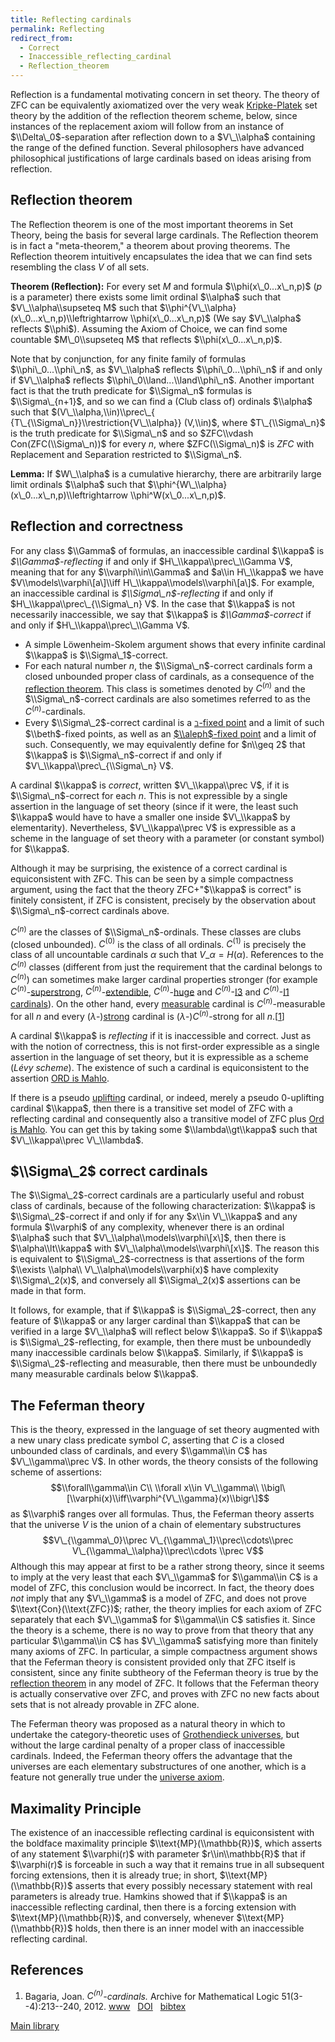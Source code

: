 ```yaml
---
title: Reflecting cardinals
permalink: Reflecting
redirect_from:
  - Correct
  - Inaccessible_reflecting_cardinal
  - Reflection_theorem
---
```



Reflection is a fundamental motivating concern in set theory. The theory
of ZFC can be equivalently axiomatized over the very weak
[Kripke-Platek](Kripke-Platek "Kripke-Platek")
set theory by the addition of the reflection theorem scheme, below,
since instances of the replacement axiom will follow from an instance of
$\\Delta\_0$-separation after reflection down to a $V\_\\alpha$
containing the range of the defined function. Several philosophers have
advanced philosophical justifications of large cardinals based on ideas
arising from reflection.


## Reflection theorem

The Reflection theorem is one of the most important theorems in Set
Theory, being the basis for several large cardinals. The Reflection
theorem is in fact a "meta-theorem," a theorem about proving theorems.
The Reflection theorem intuitively encapsulates the idea that we can
find sets resembling the class $V$ of all sets.

**Theorem (Reflection):** For every set $M$ and formula
$\\phi(x\_0...x\_n,p)$ ($p$ is a parameter) there exists some limit
ordinal $\\alpha$ such that $V\_\\alpha\\supseteq M$ such that
$\\phi^{V\_\\alpha}(x\_0...x\_n,p)\\leftrightarrow \\phi(x\_0...x\_n,p)$
(We say $V\_\\alpha$ reflects $\\phi$). Assuming the Axiom of Choice, we
can find some countable $M\_0\\supseteq M$ that reflects
$\\phi(x\_0...x\_n,p)$.

Note that by conjunction, for any finite family of formulas
$\\phi\_0...\\phi\_n$, as $V\_\\alpha$ reflects $\\phi\_0...\\phi\_n$ if
and only if $V\_\\alpha$ reflects $\\phi\_0\\land...\\land\\phi\_n$.
Another important fact is that the truth predicate for $\\Sigma\_n$
formulas is $\\Sigma\_{n+1}$, and so we can find a (Club class of)
ordinals $\\alpha$ such that
$(V\_\\alpha,\\in)\\prec\_{ {T\_{\\Sigma\_n}}\\restriction{V\_\\alpha}}
(V,\\in)$, where $T\_{\\Sigma\_n}$ is the truth predicate for
$\\Sigma\_n$ and so $ZFC\\vdash Con(ZFC(\\Sigma\_n))$ for every $n$,
where $ZFC(\\Sigma\_n)$ is $ZFC$ with Replacement and Separation
restricted to $\\Sigma\_n$.

**Lemma:** If $W\_\\alpha$ is a cumulative hierarchy, there are
arbitrarily large limit ordinals $\\alpha$ such that
$\\phi^{W\_\\alpha}(x\_0...x\_n,p)\\leftrightarrow
\\phi^W(x\_0...x\_n,p)$.

## Reflection and correctness

For any class $\\Gamma$ of formulas, an inaccessible cardinal $\\kappa$
is *$\\Gamma$-reflecting* if and only if $H\_\\kappa\\prec\_\\Gamma V$,
meaning that for any $\\varphi\\in\\Gamma$ and $a\\in H\_\\kappa$ we
have $V\\models\\varphi\[a\]\\iff H\_\\kappa\\models\\varphi\[a\]$. For
example, an inaccessible cardinal is *$\\Sigma\_n$-reflecting* if and
only if $H\_\\kappa\\prec\_{\\Sigma\_n} V$. In the case that $\\kappa$
is not necessarily inaccessible, we say that $\\kappa$ is
*$\\Gamma$-correct* if and only if $H\_\\kappa\\prec\_\\Gamma V$*.*

-   A simple Löwenheim-Skolem argument shows that every infinite
    cardinal $\\kappa$ is $\\Sigma\_1$-correct.
-   For each natural number $n$, the $\\Sigma\_n$-correct cardinals form
    a closed unbounded proper class of cardinals, as a consequence of
    the
    <a href="Reflection_theorem" class="mw-redirect" title="Reflection theorem">reflection theorem</a>.
    This class is sometimes denoted by $C^{(n)}$ and the
    $\\Sigma\_n$-correct cardinals are also sometimes referred to as the
    $C^{(n)}$-cardinals.
-   Every $\\Sigma\_2$-correct cardinal is a
    <a href="Beth_fixed_point" class="mw-redirect" title="Beth fixed point">$\beth$-fixed point</a>
    and a limit of such $\\beth$-fixed points, as well as an
    [$\\aleph$-fixed
    point](Aleph "Aleph")
    and a limit of such. Consequently, we may equivalently define for
    $n\\geq 2$ that $\\kappa$ is $\\Sigma\_n$-correct if and only if
    $V\_\\kappa\\prec\_{\\Sigma\_n} V$.

A cardinal $\\kappa$ is *correct*, written $V\_\\kappa\\prec V$, if it
is $\\Sigma\_n$-correct for each $n$. This is not expressible by a
single assertion in the language of set theory (since if it were, the
least such $\\kappa$ would have to have a smaller one inside
$V\_\\kappa$ by elementarity). Nevertheless, $V\_\\kappa\\prec V$ is
expressible as a scheme in the language of set theory with a parameter
(or constant symbol) for $\\kappa$.

Although it may be surprising, the existence of a correct cardinal is
equiconsistent with ZFC. This can be seen by a simple compactness
argument, using the fact that the theory ZFC+"$\\kappa$ is correct" is
finitely consistent, if ZFC is consistent, precisely by the observation
about $\\Sigma\_n$-correct cardinals above.

$C^{(n)}$ are the classes of $\\Sigma\_n$-ordinals. These classes are
clubs (closed unbounded). $C^{(0)}$ is the class of all ordinals.
$C^{(1)}$ is precisely the class of all uncountable cardinals $α$ such
that $V\_α = H(α)$. References to the $C^{(n)}$ classes (different from
just the requirement that the cardinal belongs to $C^{(n)}$) can
sometimes make larger cardinal properties stronger (for example
$C^{(n)}$-[superstrong](Superstrong "Superstrong"),
$C^{(n)}$-[extendible](Extendible "Extendible"),
$C^{(n)}$-[huge](Huge "Huge")
and
$C^{(n)}$-<a href="Rank-into-rank" class="mw-redirect" title="Rank-into-rank">I3</a>
and
$C^{(n)}$-<a href="Rank-into-rank" class="mw-redirect" title="Rank-into-rank">I1 cardinals</a>).
On the other hand, every
[measurable](Measurable "Measurable")
cardinal is $C^{(n)}$-measurable for all $n$ and every
($λ$-)[strong](Strong "Strong")
cardinal is ($λ$-)$C^{(n)}$-strong for all
$n$.\[[1](#bibkey_Bagaria2012:CnCardinals)\]

A cardinal $\\kappa$ is *reflecting* if it is inaccessible and correct.
Just as with the notion of correctness, this is not first-order
expressible as a single assertion in the language of set theory, but it
is expressible as a scheme (*Lévy scheme*). The existence of such a
cardinal is equiconsistent to the assertion [ORD is
Mahlo](ORD_is_Mahlo "ORD is Mahlo").

If there is a pseudo
[uplifting](Uplifting "Uplifting")
cardinal, or indeed, merely a pseudo $0$-uplifting cardinal $\\kappa$,
then there is a transitive set model of ZFC with a reflecting cardinal
and consequently also a transitive model of ZFC plus
<a href="Ord_is_Mahlo" class="mw-redirect" title="Ord is Mahlo">Ord is Mahlo</a>.
You can get this by taking some $\\lambda\\gt\\kappa$ such that
$V\_\\kappa\\prec V\_\\lambda$.

## $\\Sigma\_2$ correct cardinals

The $\\Sigma\_2$-correct cardinals are a particularly useful and robust
class of cardinals, because of the following characterization: $\\kappa$
is $\\Sigma\_2$-correct if and only if for any $x\\in V\_\\kappa$ and
any formula $\\varphi$ of any complexity, whenever there is an ordinal
$\\alpha$ such that $V\_\\alpha\\models\\varphi\[x\]$, then there is
$\\alpha\\lt\\kappa$ with $V\_\\alpha\\models\\varphi\[x\]$. The reason
this is equivalent to $\\Sigma\_2$-correctness is that assertions of the
form $\\exists \\alpha\\ V\_\\alpha\\models\\varphi(x)$ have complexity
$\\Sigma\_2(x)$, and conversely all $\\Sigma\_2(x)$ assertions can be
made in that form.

It follows, for example, that if $\\kappa$ is $\\Sigma\_2$-correct, then
any feature of $\\kappa$ or any larger cardinal than $\\kappa$ that can
be verified in a large $V\_\\alpha$ will reflect below $\\kappa$. So if
$\\kappa$ is $\\Sigma\_2$-reflecting, for example, then there must be
unboundedly many inaccessible cardinals below $\\kappa$. Similarly, if
$\\kappa$ is $\\Sigma\_2$-reflecting and measurable, then there must be
unboundedly many measurable cardinals below $\\kappa$.

## The Feferman theory

This is the theory, expressed in the language of set theory augmented
with a new unary class predicate symbol $C$, asserting that $C$ is a
closed unbounded class of cardinals, and every $\\gamma\\in C$ has
$V\_\\gamma\\prec V$. In other words, the theory consists of the
following scheme of assertions: $$\\forall\\gamma\\in C\\ \\forall x\\in
V\_\\gamma\\ \\bigl\[\\varphi(x)\\iff\\varphi^{V\_\\gamma}(x)\\bigr\]$$
as $\\varphi$ ranges over all formulas. Thus, the Feferman theory
asserts that the universe $V$ is the union of a chain of elementary
substructures $$V\_{\\gamma\_0}\\prec V\_{\\gamma\_1}\\prec\\cdots\\prec
V\_{\\gamma\_\\alpha}\\prec\\cdots \\prec V$$ Although this may appear
at first to be a rather strong theory, since it seems to imply at the
very least that each $V\_\\gamma$ for $\\gamma\\in C$ is a model of ZFC,
this conclusion would be incorrect. In fact, the theory does *not* imply
that any $V\_\\gamma$ is a model of ZFC, and does not prove
$\\text{Con}(\\text{ZFC})$; rather, the theory implies for each axiom of
ZFC separately that each $V\_\\gamma$ for $\\gamma\\in C$ satisfies it.
Since the theory is a scheme, there is no way to prove from that theory
that any particular $\\gamma\\in C$ has $V\_\\gamma$ satisfying more
than finitely many axioms of ZFC. In particular, a simple compactness
argument shows that the Feferman theory is consistent provided only that
ZFC itself is consistent, since any finite subtheory of the Feferman
theory is true by the
<a href="Reflection_theorem" class="mw-redirect" title="Reflection theorem">reflection theorem</a>
in any model of ZFC. It follows that the Feferman theory is actually
conservative over ZFC, and proves with ZFC no new facts about sets that
is not already provable in ZFC alone.

The Feferman theory was proposed as a natural theory in which to
undertake the category-theoretic uses of
<a href="Grothendieck_universe" class="mw-redirect" title="Grothendieck universe">Grothendieck universes</a>,
but without the large cardinal penalty of a proper class of inaccessible
cardinals. Indeed, the Feferman theory offers the advantage that the
universes are each elementary substructures of one another, which is a
feature not generally true under the
<a href="Universe_axiom" class="mw-redirect" title="Universe axiom">universe axiom</a>.

## Maximality Principle

The existence of an inaccessible reflecting cardinal is equiconsistent
with the boldface maximality principle $\\text{MP}(\\mathbb{R})$, which
asserts of any statement $\\varphi(r)$ with parameter $r\\in\\mathbb{R}$
that if $\\varphi(r)$ is forceable in such a way that it remains true in
all subsequent forcing extensions, then it is already true; in short,
$\\text{MP}(\\mathbb{R})$ asserts that every possibly necessary
statement with real parameters is already true. Hamkins showed that if
$\\kappa$ is an inaccessible reflecting cardinal, then there is a
forcing extension with $\\text{MP}(\\mathbb{R})$, and conversely,
whenever $\\text{MP}(\\mathbb{R})$ holds, then there is an inner model
with an inaccessible reflecting cardinal.

## References

1.  <span id="bibkey_Bagaria2012:CnCardinals">Bagaria, Joan.
    *$C^{(n)}$-cardinals.* Archive for Mathematical Logic
    51(3--4):213--240, 2012.
    <a href="http://www.mittag-leffler.se/sites/default/files/IML-0910f-26.pdf" class="extiw">www</a>   <a href="http://web.archive.org/web/20191005050935/http://dx.doi.org/10.1007/s00153-011-0261-8" class="extiw">DOI</a>   <a href="javascript:bibpopup(&#39;@article%7BBagaria2012:CnCardinals,%20%20%20AUTHOR%20=%20%7BBagaria,%20Joan%7D,%3Cbr%3E%20%20%20TITLE%20=%20%7B$C%5E%7B(n)%7D$-cardinals%7D,%3Cbr%3E%20%20journal%20=%20%7BArchive%20for%20Mathematical%20Logic%7D,%3Cbr%3E%20%20%20%20%20%20%20%20YEAR%20=%20%7B2012%7D,%3Cbr%3E%20%20%20%20%20%20%20%20volume%20=%20%7B51%7D,%3Cbr%3E%20%20%20%20%20%20%20%20number%20=%20%7B3--4%7D,%3Cbr%3E%20%20%20%20%20%20%20%20pages%20=%20%7B213--240%7D,%3Cbr%3E%20%20%20%20%20%20%20%20DOI%20=%20%7B10.1007/s00153-011-0261-8%7D,%3Cbr%3E%20%20%20%20%20%20%20%20URL%20=%20%7Bhttp://www.mittag-leffler.se/sites/default/files/IML-0910f-26.pdf%7D%7D&#39;)" class="bibtex">bibtex</a></span>

[Main
library](Library "Library")


